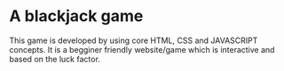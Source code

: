 <h1> A blackjack game </h1>
<p>This game is developed by using core HTML, CSS and JAVASCRIPT concepts. It is a begginer friendly website/game which is interactive and based on the luck factor.</p>
